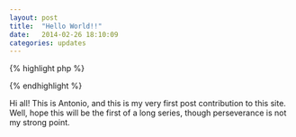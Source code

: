 ```yaml
---
layout: post
title:  "Hello World!!"
date:   2014-02-26 18:10:09
categories: updates
---
```


{% highlight php %}
<?php
	echo "Hello World!";//prints "Hello World"
?>
{% endhighlight %}

Hi all!
This is Antonio, and this is my very first post contribution to this site.<br/>
Well, hope this will be the first of a long series, though perseverance is not my strong point.

